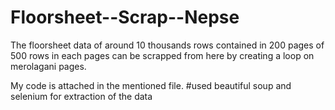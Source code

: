# Floorsheet--Scrap--Nepse
The floorsheet data of around 10 thousands rows contained in 200 pages of 500 rows in each pages can be scrapped from here by creating a loop on merolagani pages.

My code is attached in the mentioned file. #used beautiful soup and selenium for extraction of the data


